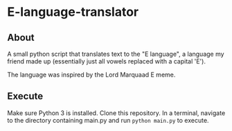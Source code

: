 # E-language-translator

## About
A small python script that translates text to the "E language", a language my friend made up (essentially just all vowels replaced with a capital 'E').

The language was inspired by the Lord Marquaad E meme.

## Execute
Make sure Python 3 is installed. Clone this repository. In a terminal, navigate to the directory containing main.py and run `python main.py` to execute.
